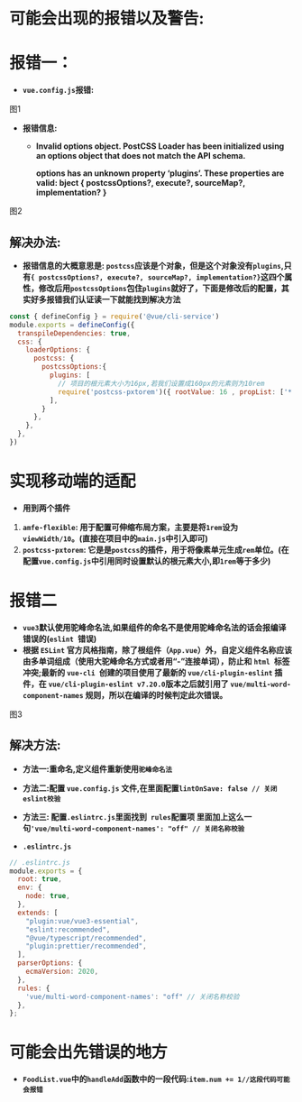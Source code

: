 # 可能会出现的报错以及警告:

# 报错一：

- **`vue.config.js`报错:**

图1

- **报错信息:**

  - **Invalid options object. PostCSS Loader has been initialized using an options object that does not match the API schema.**

    **options has an unknown property ‘plugins’. These properties are valid:
    bject { postcssOptions?, execute?, sourceMap?, implementation? }**

图2

## 解决办法:

- **报错信息的大概意思是: `postcss`应该是个对象，但是这个对象没有`plugins`,只有`{ postcssOptions?, execute?, sourceMap?, implementation?}`这四个属性，修改后用`postcssOptions`包住`plugins`就好了，下面是修改后的配置，其实好多报错我们认证读一下就能找到解决方法**

```js
const { defineConfig } = require('@vue/cli-service')
module.exports = defineConfig({
  transpileDependencies: true,
  css: {
    loaderOptions: {
      postcss: {
        postcssOptions:{
          plugins: [
            // 项目的根元素大小为16px,若我们设置成160px的元素则为10rem
            require('postcss-pxtorem')({ rootValue: 16 , propList: ['*']}),
          ],
        }
      },
    },
  },
})

```

# 实现移动端的适配

- **用到两个插件**

1. **`amfe-flexible`: 用于配置可伸缩布局方案，主要是将`1rem`设为`viewWidth/10`。(直接在项目中的`main.js`中引入即可)**
2. **`postcss-pxtorem`: 它是是`postcss`的插件，用于将像素单元生成`rem`单位。(在配置`vue.config.js`中引用同时设置默认的根元素大小,即`1rem`等于多少)**

# 报错二

- **`vue3`默认使用驼峰命名法,如果组件的命名不是使用驼峰命名法的话会报编译错误的(`eslint `错误)**
- **根据 `ESLint` 官方风格指南，除了根组件（`App.vue`）外，自定义组件名称应该由多单词组成（使用大驼峰命名方式或者用“-”连接单词），防止和 `html `标签冲突;最新的 `vue-cli `创建的项目使用了最新的 `vue/cli-plugin-eslint` 插件，在 `vue/cli-plugin-eslint v7.20.0`版本之后就引用了 `vue/multi-word-component-names` 规则，所以在编译的时候判定此次错误。**

图3

## 解决方法:

- **方法一:重命名,定义组件重新使用`驼峰命名法`**

- **方法二:配置 `vue.config.js` 文件,在里面配置`lintOnSave: false // 关闭eslint校验`**
- **方法三: 配置` .eslintrc.js `里面找到` rules`配置项 里面加上这么一句`'vue/multi-word-component-names': "off" // 关闭名称校验`**

- **`.eslintrc.js`**

```js
// .eslintrc.js
module.exports = {
  root: true,
  env: {
    node: true,
  },
  extends: [
    "plugin:vue/vue3-essential",
    "eslint:recommended",
    "@vue/typescript/recommended",
    "plugin:prettier/recommended",
  ],
  parserOptions: {
    ecmaVersion: 2020,
  },
  rules: {
    'vue/multi-word-component-names': "off" // 关闭名称校验
  },
};
```

# 可能会出先错误的地方

- **`FoodList.vue`中的`handleAdd`函数中的一段代码:`item.num += 1//这段代码可能会报错`**
